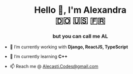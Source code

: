 <h1 align="center">Hello 👋, I'm Alexandra<br/> 🇩🇴 🇺🇸 🇫🇷</h1>

<h3 align="center">but you can call me AL</h3>

- 🌱 I’m currently working with **Django, ReactJS, TypeScript**

- 🔭 I’m currently learning **C++**

- 📫 Reach me @  Alecasti.Codes@gmail.com

<!--
**AlexandraCodes/AlexandraCodes** is a ✨ _special_ ✨ repository because its `README.md` (this file) appears on your GitHub profile.

<h3 align="center"> Frontend ReactJS developer and C Programming student</h3>

- 🌱 I’m currently learning **C programming**

- 🔭 I’m currently working on a **room booking** site in **react** and **django**

Here are some ideas to get you started:

- 🔭 I’m currently working on ...
- 🌱 I’m currently learning ...
- 👯 I’m looking to collaborate on ...
- 🤔 I’m looking for help with ...
- 💬 Ask me about ...
- 📫 How to reach me: ...
- 😄 Pronouns: ...
- ⚡ Fun fact: ...
- 
- 👩‍💻 All my projects are available at [insert portfolio here]()
- 👸 Pronouns: she/her

- This or That - 
🇩🇴 🇺🇸 🇫🇷 -- Dominican American French
🇫🇷 🇺🇸 🇩🇴 -- French American Dominican

- 🔭 I’m currently working on -- *insert link to personal proj*

- 🌱 I’m currently learning C programming -- *insert link to proj desc*

- 👩‍💻 All my projects are available at [insert portfolio here]()

- 🐒 Follow me [@Lex_Codes](https://www.instagram.com/lex_codes/)

- 📝 Read my thoughts [@LexCodesCode](https://twitter.com/LexCodesCode)

- [room booking site](https://newyorkcityresidence.com/) 
- 
- 
-->
